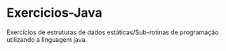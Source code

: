 # Exercicios-Java
Exercícios de estruturas de dados estáticas/Sub-rotinas de programação utilizando a linguagem java.
